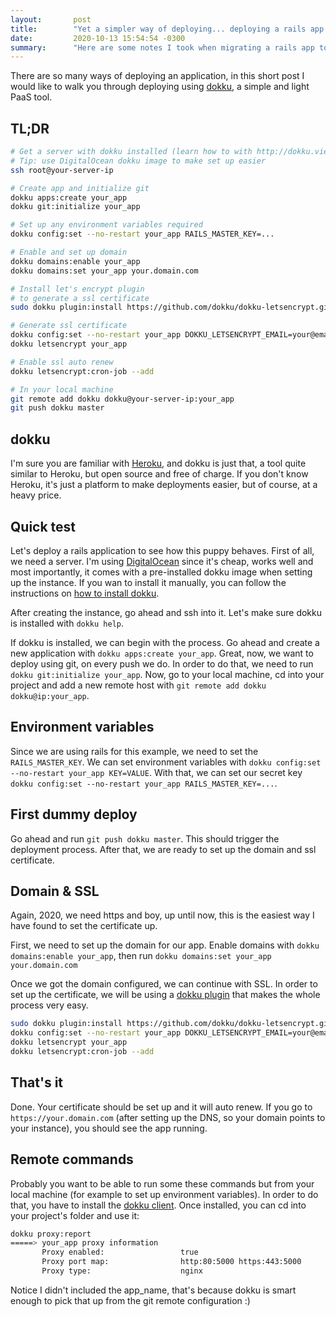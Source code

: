 ```yaml
---
layout:       post
title:        "Yet a simpler way of deploying... deploying a rails app with dokku"
date:         2020-10-13 15:54:54 -0300
summary:      "Here are some notes I took when migrating a rails app to dokku"
---
```


There are so many ways of deploying an application, in this short post I would 
like to walk you through deploying using [dokku](http://dokku.viewdocs.io/dokku/), 
a simple and light PaaS tool.

## TL;DR
```bash
# Get a server with dokku installed (learn how to with http://dokku.viewdocs.io/dokku/getting-started/installation/#1-install-dokku)
# Tip: use DigitalOcean dokku image to make set up easier
ssh root@your-server-ip

# Create app and initialize git
dokku apps:create your_app
dokku git:initialize your_app

# Set up any environment variables required
dokku config:set --no-restart your_app RAILS_MASTER_KEY=...

# Enable and set up domain
dokku domains:enable your_app
dokku domains:set your_app your.domain.com

# Install let's encrypt plugin
# to generate a ssl certificate
sudo dokku plugin:install https://github.com/dokku/dokku-letsencrypt.git

# Generate ssl certificate
dokku config:set --no-restart your_app DOKKU_LETSENCRYPT_EMAIL=your@email.com
dokku letsencrypt your_app

# Enable ssl auto renew
dokku letsencrypt:cron-job --add

# In your local machine
git remote add dokku dokku@your-server-ip:your_app
git push dokku master
```

## dokku
I'm sure you are familiar with [Heroku](https://www.heroku.com/), and dokku is 
just that, a tool quite similar to Heroku, but open source and free of charge. 
If you don't know Heroku, it's just a platform to make deployments easier, but 
of course, at a heavy price.

## Quick test
Let's deploy a rails application to see how this puppy behaves. First of all, 
we need a server. I'm using [DigitalOcean](https://m.do.co/c/66d286f34510) since 
it's cheap, works well and most importantly, it comes with a pre-installed 
dokku image when setting up the instance. If you wan to install it manually, 
you can follow the instructions on [how to install dokku](http://dokku.viewdocs.io/dokku/getting-started/installation/#1-install-dokku).

After creating the instance, go ahead and ssh into it. Let's make sure dokku is 
installed with `dokku help`.

If dokku is installed, we can begin with the process. Go ahead and create a new 
application with `dokku apps:create your_app`. Great, now, we want to deploy 
using git, on every push we do. In order to do that, we need to run 
`dokku git:initialize your_app`. Now, go to your local machine, cd into your 
project and add a new remote host with `git remote add dokku dokku@ip:your_app`.

## Environment variables
Since we are using rails for this example, we need to set the 
`RAILS_MASTER_KEY`. We can set environment variables with 
`dokku config:set --no-restart your_app KEY=VALUE`. With that, we can set our 
secret key `dokku config:set --no-restart your_app RAILS_MASTER_KEY=...`.

## First dummy deploy
Go ahead and run `git push dokku master`. This should trigger the deployment 
process. After that, we are ready to set up the domain and ssl certificate.

## Domain & SSL
Again, 2020, we need https and boy, up until now, this is the easiest way I 
have found to set the certificate up.

First, we need to set up the domain for our app. Enable domains with 
`dokku domains:enable your_app`, then run `dokku domains:set your_app your.domain.com`

Once we got the domain configured, we can continue with SSL. In order to set up 
the certificate, we will be using a [dokku plugin](https://github.com/dokku/dokku-letsencrypt.git) 
that makes the whole process very easy.

```bash
sudo dokku plugin:install https://github.com/dokku/dokku-letsencrypt.git
dokku config:set --no-restart your_app DOKKU_LETSENCRYPT_EMAIL=your@email.com
dokku letsencrypt your_app
dokku letsencrypt:cron-job --add
```

## That's it
Done. Your certificate should be set up and it will auto renew. If you go to
`https://your.domain.com` (after setting up the DNS, so your domain points 
to your instance), you should see the app running.

## Remote commands
Probably you want to be able to run some these commands but from your local 
machine (for example to set up environment variables). In order to do that, 
you have to install the [dokku client](http://dokku.viewdocs.io/dokku/deployment/remote-commands/#official-client). 
Once installed, you can cd into your project's folder and use it:

```bash
dokku proxy:report
=====> your_app proxy information
       Proxy enabled:                 true
       Proxy port map:                http:80:5000 https:443:5000
       Proxy type:                    nginx
```

Notice I didn't included the app_name, that's because dokku is smart enough to 
pick that up from the git remote configuration :)
